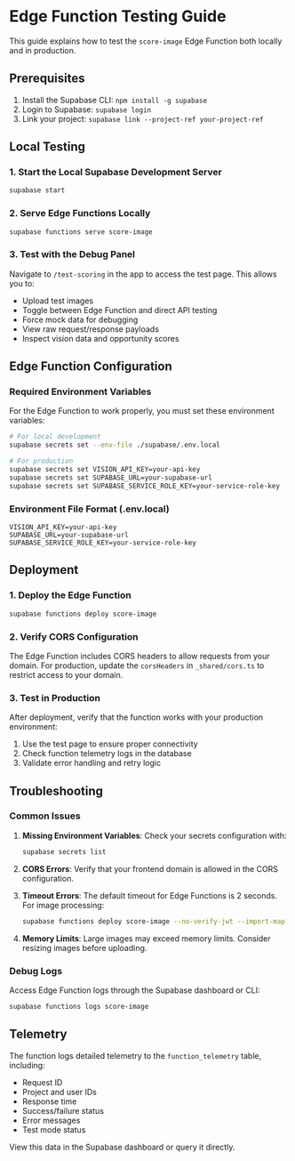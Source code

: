 
# Edge Function Testing Guide

This guide explains how to test the `score-image` Edge Function both locally and in production.

## Prerequisites

1. Install the Supabase CLI: `npm install -g supabase`
2. Login to Supabase: `supabase login`
3. Link your project: `supabase link --project-ref your-project-ref`

## Local Testing

### 1. Start the Local Supabase Development Server

```bash
supabase start
```

### 2. Serve Edge Functions Locally

```bash
supabase functions serve score-image
```

### 3. Test with the Debug Panel

Navigate to `/test-scoring` in the app to access the test page. This allows you to:

- Upload test images
- Toggle between Edge Function and direct API testing
- Force mock data for debugging
- View raw request/response payloads
- Inspect vision data and opportunity scores

## Edge Function Configuration

### Required Environment Variables

For the Edge Function to work properly, you must set these environment variables:

```bash
# For local development
supabase secrets set --env-file ./supabase/.env.local

# For production
supabase secrets set VISION_API_KEY=your-api-key
supabase secrets set SUPABASE_URL=your-supabase-url
supabase secrets set SUPABASE_SERVICE_ROLE_KEY=your-service-role-key
```

### Environment File Format (.env.local)

```
VISION_API_KEY=your-api-key
SUPABASE_URL=your-supabase-url
SUPABASE_SERVICE_ROLE_KEY=your-service-role-key
```

## Deployment

### 1. Deploy the Edge Function

```bash
supabase functions deploy score-image
```

### 2. Verify CORS Configuration

The Edge Function includes CORS headers to allow requests from your domain. For production, update the `corsHeaders` in `_shared/cors.ts` to restrict access to your domain.

### 3. Test in Production

After deployment, verify that the function works with your production environment:

1. Use the test page to ensure proper connectivity
2. Check function telemetry logs in the database
3. Validate error handling and retry logic

## Troubleshooting

### Common Issues

1. **Missing Environment Variables**: Check your secrets configuration with:
   ```bash
   supabase secrets list
   ```

2. **CORS Errors**: Verify that your frontend domain is allowed in the CORS configuration.

3. **Timeout Errors**: The default timeout for Edge Functions is 2 seconds. For image processing:
   ```bash
   supabase functions deploy score-image --no-verify-jwt --import-map ./supabase/functions/import_map.json --timeout 10
   ```

4. **Memory Limits**: Large images may exceed memory limits. Consider resizing images before uploading.

### Debug Logs

Access Edge Function logs through the Supabase dashboard or CLI:

```bash
supabase functions logs score-image
```

## Telemetry

The function logs detailed telemetry to the `function_telemetry` table, including:

- Request ID
- Project and user IDs
- Response time
- Success/failure status
- Error messages
- Test mode status

View this data in the Supabase dashboard or query it directly.
